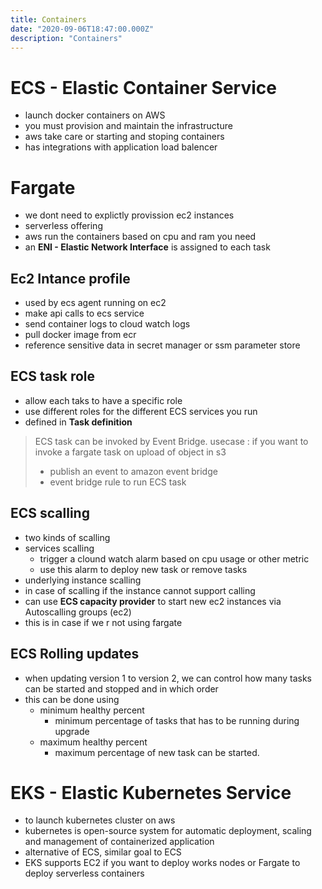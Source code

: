 ```yaml
---
title: Containers
date: "2020-09-06T18:47:00.000Z"
description: "Containers"
---
```



# ECS - Elastic Container Service
- launch docker containers on AWS
- you must provision and maintain the infrastructure
- aws take care or starting and stoping containers
- has integrations with application load balencer


# Fargate
- we dont need to explictly provission ec2 instances
- serverless offering
- aws run the containers based on cpu and ram you need
- an **ENI - Elastic Network Interface** is assigned to each task


## Ec2 Intance profile
- used by ecs agent running on ec2
- make api calls to ecs service
- send container logs to cloud watch logs
- pull docker image from ecr
- reference sensitive data in secret manager or ssm parameter store

## ECS task role
- allow each taks to have a specific role
- use different roles for the different ECS services you run
- defined in **Task definition**

> ECS task can be invoked by Event Bridge. usecase : if you want to invoke a fargate task on upload of object in s3
> - publish an event to amazon event bridge
> - event bridge rule to run ECS task


## ECS scalling
- two kinds of scalling
- services scalling
    - trigger a clound watch alarm based on cpu usage or other metric
    - use this alarm to deploy new task or remove tasks
- underlying instance scalling
 - in case of scalling if the instance cannot support calling
 - can use **ECS capacity provider** to start new ec2 instances via Autoscalling groups (ec2)
 - this is in case if we r not using fargate


 ## ECS Rolling updates
 - when updating version 1 to version 2, we can control how many tasks can be started and stopped and in which order
 - this can be done using 
    - minimum healthy percent
        - minimum percentage of tasks that has to be running during upgrade
    - maximum healthy percent
        - maximum percentage of new task can be started.

# EKS - Elastic Kubernetes Service
- to launch kubernetes cluster on aws
- kubernetes is open-source system for automatic deployment, scaling and management of containerized application
- alternative of ECS, similar goal to ECS
- EKS supports EC2 if you want to deploy works nodes or Fargate to deploy serverless containers









